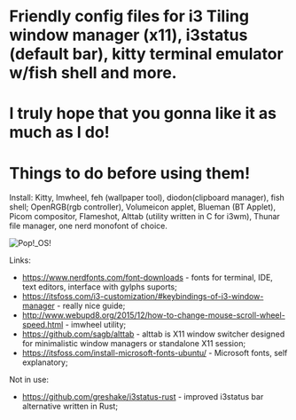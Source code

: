 # Friendly config files for i3 Tiling window manager (x11), i3status (default bar), kitty terminal emulator w/fish shell and more.
# I truly hope that you gonna like it as much as I do!

# Things to do before using them!
Install: Kitty, Imwheel, feh (wallpaper tool), diodon(clipboard manager), fish shell;
OpenRGB(rgb controller), Volumeicon applet, Blueman (BT Applet), Picom compositor, Flameshot, Alttab (utility written in C for i3wm),
Thunar file manager, one nerd monofont of choice.

![Pop!_OS!](https://github.com/alexandrubaciu9/myi3WM-config-kitty-i3status-fish/assets/54137976/573c2f73-c6c2-4923-bfb6-50f3aca42316)

Links: 

- https://www.nerdfonts.com/font-downloads  - fonts for terminal, IDE, text editors, interface with gylphs suports;
- https://itsfoss.com/i3-customization/#keybindings-of-i3-window-manager - really nice guide;
- http://www.webupd8.org/2015/12/how-to-change-mouse-scroll-wheel-speed.html - imwheel utility;
- https://github.com/sagb/alttab - alttab is X11 window switcher designed for minimalistic window managers or standalone X11 session;
- https://itsfoss.com/install-microsoft-fonts-ubuntu/ - Microsoft fonts, self explanatory;

Not in use: 
- https://github.com/greshake/i3status-rust - improved i3status bar alternative written in Rust;
